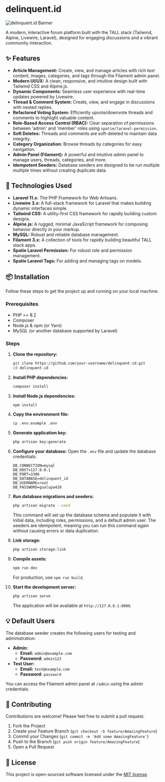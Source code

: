 # delinquent.id

![delinquent.id Banner](https://via.placeholder.com/1200x600?text=delinquent.id+Forum)

A modern, interactive forum platform built with the TALL stack (Tailwind, Alpine, Livewire, Laravel), designed for engaging discussions and a vibrant community interaction.

## ✨ Features

*   **Article Management:** Create, view, and manage articles with rich text content, images, categories, and tags through the Filament admin panel.
*   **Modern UI/UX:** A clean, responsive, and intuitive design built with Tailwind CSS and Alpine.js.
*   **Dynamic Components:** Seamless user experience with real-time updates powered by Livewire.
*   **Thread & Comment System:** Create, view, and engage in discussions with nested replies.
*   **Refactored Voting System:** Efficiently upvote/downvote threads and comments to highlight valuable content.
*   **Role-Based Access Control (RBAC):** Clear separation of permissions between 'admin' and 'member' roles using `spatie/laravel-permission`.
*   **Soft Deletes:** Threads and comments are soft-deleted to maintain data integrity.
*   **Category Organization:** Browse threads by categories for easy navigation.
*   **Admin Panel (Filament):** A powerful and intuitive admin panel to manage users, threads, categories, and more.
*   **Idempotent Seeders:** Database seeders are designed to be run multiple multiple times without creating duplicate data.

## 🚀 Technologies Used

*   **Laravel 11.x:** The PHP Framework for Web Artisans.
*   **Livewire 3.x:** A full-stack framework for Laravel that makes building dynamic interfaces simple.
*   **Tailwind CSS:** A utility-first CSS framework for rapidly building custom designs.
*   **Alpine.js:** A rugged, minimal JavaScript framework for composing behavior directly in your markup.
*   **MySQL:** Robust and reliable database management.
*   **Filament 3.x:** A collection of tools for rapidly building beautiful TALL stack apps.
*   **Spatie Laravel Permission:** For robust role and permission management.
*   **Spatie Laravel Tags:** For adding and managing tags on models.

## 📦 Installation

Follow these steps to get the project up and running on your local machine.

### Prerequisites

*   PHP >= 8.2
*   Composer
*   Node.js & npm (or Yarn)
*   MySQL (or another database supported by Laravel)

### Steps

1.  **Clone the repository:**
    ```bash
    git clone https://github.com/your-username/delinquent-id.git
    cd delinquent-id
    ```

2.  **Install PHP dependencies:**
    ```bash
    composer install
    ```

3.  **Install Node.js dependencies:**
    ```bash
    npm install
    ```

4.  **Copy the environment file:**
    ```bash
    cp .env.example .env
    ```

5.  **Generate application key:**
    ```bash
    php artisan key:generate
    ```

6.  **Configure your database:**
    Open the `.env` file and update the database credentials:
    ```dotenv
    DB_CONNECTION=mysql
    DB_HOST=127.0.0.1
    DB_PORT=3306
    DB_DATABASE=delinquent_id
    DB_USERNAME=root
    DB_PASSWORD=gualupa420
    ```

7.  **Run database migrations and seeders:**
    ```bash
    php artisan migrate --seed
    ```
    This command will set up the database schema and populate it with initial data, including roles, permissions, and a default admin user. The seeders are idempotent, meaning you can run this command again without causing errors or data duplication.

8.  **Link storage:**
    ```bash
    php artisan storage:link
    ```

9.  **Compile assets:**
    ```bash
    npm run dev
    ```
    For production, use `npm run build`.

10. **Start the development server:**
    ```bash
    php artisan serve
    ```

    The application will be available at `http://127.0.0.1:8000`.

## 💡 Default Users

The database seeder creates the following users for testing and administration:

*   **Admin:**
    *   **Email:** `admin@example.com`
    *   **Password:** `admin123`
*   **Test User:**
    *   **Email:** `test@example.com`
    *   **Password:** `password`

You can access the Filament admin panel at `/admin` using the admin credentials.

## 🤝 Contributing

Contributions are welcome! Please feel free to submit a pull request.

1.  Fork the Project
2.  Create your Feature Branch (`git checkout -b feature/AmazingFeature`)
3.  Commit your Changes (`git commit -m 'Add some AmazingFeature'`)
4.  Push to the Branch (`git push origin feature/AmazingFeature`)
5.  Open a Pull Request

## 📄 License

This project is open-sourced software licensed under the [MIT license](https://opensource.org/licenses/MIT).
